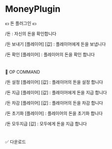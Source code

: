 # MoneyPlugin

💵 돈 플러그인 💵

/돈 : 자신의 돈을 확인합니다

/돈 보내기 [플레이어] [값] : 플레이어에게 돈을 보냅니다

/돈 확인 [플레이어] : 플레이어의 돈을 확인 합니다

# 

🔨 OP COMMAND 

/돈 설정 [플레이어] [값] : 플레이어의 돈을 설정 합니다

/돈 지급 [플레이어] [값] : 플레이어에게 돈을 지급 합니다

/돈 차감 [플레이어] [값]  : 플레이어의 돈을 차감 합니다

/돈 초기화 [플레이어] : 플레이어의 돈을 초기화 합니다

/돈 모두지급 [값] : 모두에게 돈을 지급 합니다

#

✅ 다운로드

